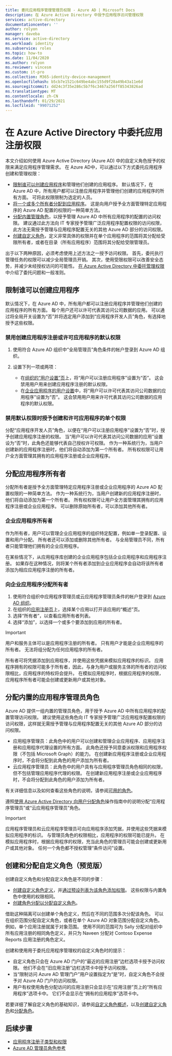 ```yaml
---
title: 委托应用程序管理管理员权限 - Azure AD | Microsoft Docs
description: 在 Azure Active Directory 中授予应用程序访问管理权限
services: active-directory
documentationcenter: ''
author: rolyon
manager: daveba
ms.service: active-directory
ms.workload: identity
ms.subservice: roles
ms.topic: how-to
ms.date: 11/04/2020
ms.author: rolyon
ms.reviewer: vincesm
ms.custom: it-pro
ms.collection: M365-identity-device-management
ms.openlocfilehash: b5cb7e1521c649be4abc155d9f28a49b43a11e6d
ms.sourcegitcommit: dd24c3f35e286c5b7f6c3467a256ff85343826ad
ms.translationtype: MT
ms.contentlocale: zh-CN
ms.lasthandoff: 01/29/2021
ms.locfileid: "99071252"
---
```

# <a name="delegate-app-registration-permissions-in-azure-active-directory"></a>在 Azure Active Directory 中委托应用注册权限

本文介绍如何使用 Azure Active Directory (Azure AD) 中的自定义角色授予的权限来满足应用程序管理需求。 在 Azure AD中，可以通过以下方式委托应用程序创建和管理权限：

- [限制谁可以创建应用程序](#restrict-who-can-create-applications)和管理他们创建的应用程序。 默认情况下，在 Azure AD 中，所有用户都可以注册应用程序并管理他们创建的应用程序的所有方面。 可将此权限限制为选定的人员。
- [将一个或多个所有者分配到应用程序](#assign-application-owners)。 这是向用户授予全方面管理特定应用程序的 Azure AD 配置的权限的一种简单方法。
- [分配内置管理角色](#assign-built-in-application-admin-roles)，以授予管理 Azure AD 中所有应用程序的配置的访问权限。 建议通过此方法向 IT 专家授予管理广泛应用程序配置权限的访问权限，此方法无需授予管理与应用程序配置无关的其他 Azure AD 部分的访问权限。
- [创建自定义角色](#create-and-assign-a-custom-role-preview)，定义非常具体的权限并在单个应用程序的范围将其分配给受限所有者，或者在目录（所有应用程序）范围将其分配给受限管理员。

出于以下两种原因，必须考虑使用上述方法之一授予访问权限。 首先，委托执行管理任务的权限可以减少全局管理员开销。 其次，使用受限权限可以改善安全态势，并减少未经授权访问的可能性。 [在 Azure Active Directory 中委托管理权限](concept-delegation.md)中介绍了委托问题和一般准则。

## <a name="restrict-who-can-create-applications"></a>限制谁可以创建应用程序

默认情况下，在 Azure AD 中，所有用户都可以注册应用程序并管理他们创建的应用程序的所有方面。 每个用户还可以许可代表其访问公司数据的应用。 可以通过将全局开关设置为“否”并将选定用户添加到“应用程序开发人员”角色，有选择地授予这些权限。

### <a name="to-disable-the-default-ability-to-create-application-registrations-or-consent-to-applications"></a>禁用创建应用程序注册或许可应用程序的默认权限

1. 使用符合 Azure AD 组织中“全局管理员”角色条件的帐户登录到 Azure AD 组织。
1. 设置下列一项或两项：

    - 在[组织的“用户设置”页](https://portal.azure.com/#blade/Microsoft_AAD_IAM/ActiveDirectoryMenuBlade/UserSettings)上，将“用户可以注册应用程序”设置为“否”。 这会禁用用户用来创建应用程序注册的默认权限。
    - 在[企业应用程序的用户设置](https://portal.azure.com/#blade/Microsoft_AAD_IAM/StartboardApplicationsMenuBlade/UserSettings/menuId/)中，将“用户可以许可代表其访问公司数据的应用程序”设置为“否”。 这会禁用用户用来许可代表其访问公司数据的应用程序的默认权限。

### <a name="grant-individual-permissions-to-create-and-consent-to-applications-when-the-default-ability-is-disabled"></a>禁用默认权限时授予创建和许可应用程序的单个权限

分配“应用程序开发人员”角色，以便在“用户可以注册应用程序”设置为“否”时，授予创建应用程序注册的权限。 当“用户可以许可代表其访问公司数据的应用”设置设为“否”时，此角色还能够代表自己授权许可权限。 作为一种系统行为，当用户创建新的应用程序注册时，他们将自动添加为第一个所有者。 所有权权限可让用户全方面管理其拥有的应用程序注册或企业应用程序。

## <a name="assign-application-owners"></a>分配应用程序所有者

分配所有者是授予全方面管理特定应用程序注册或企业应用程序的 Azure AD 配置权限的一种简单方法。 作为一种系统行为，当用户创建新的应用程序注册时，他们将自动添加为第一个所有者。 所有权权限可让用户全方面管理其拥有的应用程序注册或企业应用程序。 可以删除原始所有者，可以添加其他所有者。

### <a name="enterprise-application-owners"></a>企业应用程序所有者

作为所有者，用户可以管理企业应用程序的组织特定配置，例如单一登录配置、设置和用户分配。 所有者还可以添加或删除其他所有者。 与全局管理员不同，所有者只能管理他们拥有的企业应用程序。

在某些情况下，从应用程序库创建的企业应用程序包括企业应用程序和应用程序注册。 如果存在这种情况，则将某个所有者添加到企业应用程序会自动将该所有者添加为相应应用程序注册的所有者。

### <a name="to-assign-an-owner-to-an-enterprise-application"></a>向企业应用程序分配所有者

1. 使用符合组织中应用程序管理员或云应用程序管理员条件的帐户登录到 [Azure AD 组织](https://portal.azure.com/#blade/Microsoft_AAD_IAM/ActiveDirectoryMenuBlade/Overview)。
1. 在组织的[应用注册页](https://portal.azure.com/#blade/Microsoft_AAD_IAM/StartboardApplicationsMenuBlade/AllApps/menuId/)上，选择某个应用以打开该应用的“概述”页。
1. 选择“所有者”，以查看应用所有者列表。
1. 选择“添加”，以选择一个或多个要添加到应用的所有者。

> [!IMPORTANT]
> 用户和服务主体可以是应用程序注册的所有者。 只有用户才能是企业应用程序的所有者。 无法将组分配为任何应用程序的所有者。
>
> 所有者可将凭据添加到应用程序，并使用这些凭据来模拟应用程序的标识。 应用程序拥有的权限可能多于所有者，因此，与身为用户或服务主体的所有者的访问权限相比，应用程序的特权将会提升。 在模拟应用程序时，根据应用程序的权限，应用程序所有者可能会创建或更新用户或其他对象。

## <a name="assign-built-in-application-admin-roles"></a>分配内置的应用程序管理员角色

Azure AD 提供一组内置的管理员角色，用于授予 Azure AD 中所有应用程序的配置管理访问权限。 建议使用这些角色向 IT 专家授予管理广泛应用程序配置权限的访问权限，这样就无需授予管理与应用程序配置无关的其他 Azure AD 部分的访问权限。

- 应用程序管理员：此角色中的用户可以创建和管理企业应用程序、应用程序注册和应用程序代理设置的所有方面。 此角色还授予同意委派权限和应用程序权限（不包括 Microsoft Graph）的能力。 在创建新应用程序注册或企业应用程序时，不会将分配到此角色的用户添加为所有者。
- 云应用程序管理员：此角色中的用户具有与应用程序管理员角色相同的权限，但不包括管理应用程序代理的权限。 在创建新应用程序注册或企业应用程序时，不会将分配到此角色的用户添加为所有者。

有关详细信息以及如何查看这些角色的说明，请参阅[可用的角色](permissions-reference.md#available-roles)。

遵照[使用 Azure Active Directory 向用户分配角色](../fundamentals/active-directory-users-assign-role-azure-portal.md)操作指南中的说明分配“应用程序管理员”或“云应用程序管理员”角色。

> [!IMPORTANT]
> 应用程序管理员和云应用程序管理员可向应用程序添加凭据，并使用这些凭据来模拟应用程序的标识。 与管理员角色的权限相比，应用程序的权限可能已提升。 在模拟应用程序时，根据应用程序的权限，充当此角色的管理员可能会创建或更新用户或其他对象。
> 任何一个角色都不授权管理“条件访问”设置。

## <a name="create-and-assign-a-custom-role-preview"></a>创建和分配自定义角色（预览版）

创建自定义角色和分配自定义角色是不同的步骤：

- [创建自定义角色定义](custom-create.md)，并[通过预设列表为该角色添加权限](custom-available-permissions.md)。 这些权限与内置角色中使用的权限相同。
- [创建角色分配以分配自定义角色](custom-assign-powershell.md)。

借助这种隔离可以创建单个角色定义，然后在不同的范围多次分配该角色。 可以在组织范围分配自定义角色，或者在单个 Azure AD 对象范围分配自定义角色。 例如，单个应用注册就属于对象范围。 使用不同的范围可为 Sally 分配对组织中所有应用注册的相同角色定义，并只为 Naveen 分配对 Contoso Expense Reports 应用注册的角色定义。

创建和使用用于委托应用程序管理权的自定义角色时的提示：
- 自定义角色只会在 Azure AD 门户的“最近的应用注册”边栏选项卡授予访问权限。 他们不会在“旧应用注册”边栏选项卡中授予访问权限。
- 当“限制访问 Azure AD 管理门户”用户设置指定为“是”时，自定义角色不会授予对 Azure AD 门户的访问权限。
- 用户有权使用角色分配访问的应用注册只会显示在“应用注册”页上的“所有应用程序”选项卡中。 它们不会显示在“拥有的应用程序”选项卡中。

若要详细了解自定义角色的基础知识，请参阅[自定义角色概述](custom-overview.md)，以及[创建自定义角色](custom-create.md)和[分配角色](custom-assign-powershell.md)。

## <a name="next-steps"></a>后续步骤

- [应用程序注册子类型和权限](custom-available-permissions.md)
- [Azure AD 管理员角色参考](permissions-reference.md)

